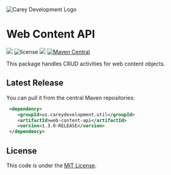 ![Carey Development Logo](http://careydevelopment.us/img/branding/careydevelopment-logo-sm.png)

# Web Content API
![](https://img.shields.io/badge/jdk-11-blue.svg) ![license](https://img.shields.io/badge/license-MIT-blue.svg) 
![](https://img.shields.io/badge/maven-3.6.3-blue.svg)
[![Maven Central](https://maven-badges.herokuapp.com/maven-central/us.careydevelopment.util/web-content-api/badge.svg)](https://search.maven.org/artifact/us.careydevelopment.util/web-content-api/1.3.0-RELEASE/jar)



This package handles CRUD activities for web content objects.


## Latest Release
You can pull it from the central Maven repositories:

```xml
 <dependency>
    <groupId>us.careydevelopment.util</groupId>
    <artifactId>web-content-api</artifactId>
    <version>1.3.0-RELEASE</version>
 </dependency>
```

## License
This code is under the [MIT License](https://github.com/careydevelopment/web-content-api/blob/main/LICENSE).
